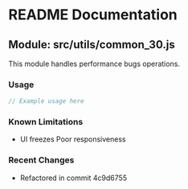 # README Documentation

## Module: src/utils/common_30.js

This module handles performance bugs operations.

### Usage

```javascript
// Example usage here
```

### Known Limitations

- UI freezes Poor responsiveness

### Recent Changes

- Refactored in commit 4c9d6755
